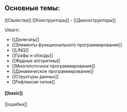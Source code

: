 
## Основные темы:
[[Свойства]]
[[Конструкторы]] - [[Деконструкторы]]


Ulearn:
- [[Делегаты]]
- [[Элементы функционального программирования]]
- [[LINQ]]
- [[Графы и обходы]]
- [[Жадные алгоритмы]]
- [[Многопоточное программирование]]
- [[Динамическое программирование]]
- [[Структуры данных]]
- [[Рефлексия типов]]


#### [[basic]]

[[ошибки]]
